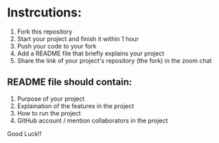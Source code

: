 # Instrcutions:
1. Fork this repository
2. Start your project and finish it within 1 hour
3. Push your code to your fork
4. Add a README file that briefly explains your project
5. Share the link of your project's repository (the fork) in the zoom chat 

## **README file should contain:**
1. Purpose of your project
2. Explaination of the features in the project
3. How to run the project
4. GitHub account / mention collaborators in the project

Good Luck!!
